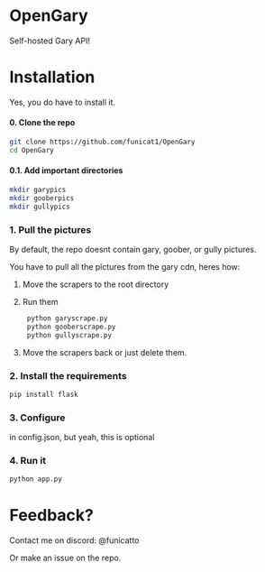 # OpenGary

Self-hosted Gary API!

# Installation

Yes, you do have to install it.

#### 0. Clone the repo

```bash
git clone https://github.com/funicat1/OpenGary
cd OpenGary
```

#### 0.1. Add important directories

```bash
mkdir garypics
mkdir gooberpics
mkdir gullypics
```

### 1. Pull the pictures

By default, the repo doesnt contain gary, goober, or gully pictures.

You have to pull all the pictures from the gary cdn, heres how:

1. Move the scrapers to the root directory

2. Run them

   ```bash
    python garyscrape.py
    python gooberscrape.py
    python gullyscrape.py
   ```

3. Move the scrapers back or just delete them.

### 2. Install the requirements

```bash
pip install flask
```

### 3. Configure

in config.json, but yeah, this is optional

### 4. Run it

```bash
python app.py
```

# Feedback?

Contact me on discord: @funicatto

Or make an issue on the repo.
